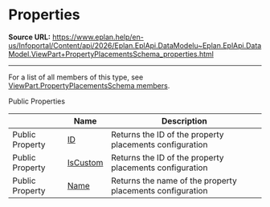 # Properties

**Source URL:** https://www.eplan.help/en-us/Infoportal/Content/api/2026/Eplan.EplApi.DataModelu~Eplan.EplApi.DataModel.ViewPart+PropertyPlacementsSchema_properties.html

---

For a list of all members of this type, see [ViewPart.PropertyPlacementsSchema members](Eplan.EplApi.DataModelu~Eplan.EplApi.DataModel.ViewPart+PropertyPlacementsSchema_members.html).

Public Properties

|  | Name | Description |
| --- | --- | --- |
| Public Property | [ID](Eplan.EplApi.DataModelu~Eplan.EplApi.DataModel.ViewPart+PropertyPlacementsSchema~ID.html) | Returns the ID of the property placements configuration |
| Public Property | [IsCustom](Eplan.EplApi.DataModelu~Eplan.EplApi.DataModel.ViewPart+PropertyPlacementsSchema~IsCustom.html) | Returns the ID of the property placements configuration |
| Public Property | [Name](Eplan.EplApi.DataModelu~Eplan.EplApi.DataModel.ViewPart+PropertyPlacementsSchema~Name.html) | Returns the name of the property placements configuration |


